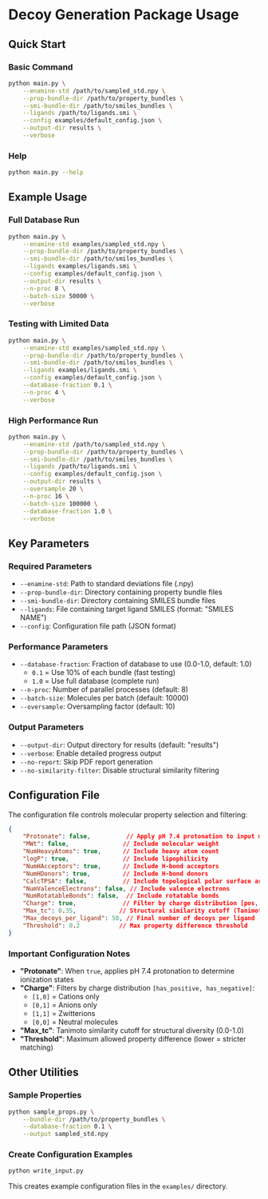 # Decoy Generation Package Usage

## Quick Start

### Basic Command
```bash
python main.py \
    --enamine-std /path/to/sampled_std.npy \
    --prop-bundle-dir /path/to/property_bundles \
    --smi-bundle-dir /path/to/smiles_bundles \
    --ligands /path/to/ligands.smi \
    --config examples/default_config.json \
    --output-dir results \
    --verbose
```

### Help
```bash
python main.py --help
```

## Example Usage

### Full Database Run
```bash
python main.py \
    --enamine-std examples/sampled_std.npy \
    --prop-bundle-dir /path/to/property_bundles \
    --smi-bundle-dir /path/to/smiles_bundles \
    --ligands examples/ligands.smi \
    --config examples/default_config.json \
    --output-dir results \
    --n-proc 8 \
    --batch-size 50000 \
    --verbose
```

### Testing with Limited Data
```bash
python main.py \
    --enamine-std examples/sampled_std.npy \
    --prop-bundle-dir /path/to/property_bundles \
    --smi-bundle-dir /path/to/smiles_bundles \
    --ligands examples/ligands.smi \
    --config examples/default_config.json \
    --database-fraction 0.1 \
    --n-proc 4 \
    --verbose
```

### High Performance Run
```bash
python main.py \
    --enamine-std /path/to/sampled_std.npy \
    --prop-bundle-dir /path/to/property_bundles \
    --smi-bundle-dir /path/to/smiles_bundles \
    --ligands /path/to/ligands.smi \
    --config examples/default_config.json \
    --output-dir results \
    --oversample 20 \
    --n-proc 16 \
    --batch-size 100000 \
    --database-fraction 1.0 \
    --verbose
```

## Key Parameters

### Required Parameters
- `--enamine-std`: Path to standard deviations file (.npy)
- `--prop-bundle-dir`: Directory containing property bundle files
- `--smi-bundle-dir`: Directory containing SMILES bundle files  
- `--ligands`: File containing target ligand SMILES (format: "SMILES NAME")
- `--config`: Configuration file path (JSON format)

### Performance Parameters
- `--database-fraction`: Fraction of database to use (0.0-1.0, default: 1.0)
  - `0.1` = Use 10% of each bundle (fast testing)
  - `1.0` = Use full database (complete run)
- `--n-proc`: Number of parallel processes (default: 8)
- `--batch-size`: Molecules per batch (default: 10000)
- `--oversample`: Oversampling factor (default: 10)

### Output Parameters
- `--output-dir`: Output directory for results (default: "results")
- `--verbose`: Enable detailed progress output
- `--no-report`: Skip PDF report generation
- `--no-similarity-filter`: Disable structural similarity filtering

## Configuration File

The configuration file controls molecular property selection and filtering:

```json
{
    "Protonate": false,          // Apply pH 7.4 protonation to input molecules
    "MWt": false,               // Include molecular weight
    "NumHeavyAtoms": true,      // Include heavy atom count
    "logP": true,               // Include lipophilicity
    "NumHAcceptors": true,      // Include H-bond acceptors
    "NumHDonors": true,         // Include H-bond donors
    "CalcTPSA": false,          // Include topological polar surface area
    "NumValenceElectrons": false, // Include valence electrons
    "NumRotatableBonds": false,  // Include rotatable bonds
    "Charge": true,             // Filter by charge distribution [pos, neg]
    "Max_tc": 0.35,            // Structural similarity cutoff (Tanimoto)
    "Max_decoys_per_ligand": 50, // Final number of decoys per ligand
    "Threshold": 0.2           // Max property difference threshold
}
```

### Important Configuration Notes

- **"Protonate"**: When `true`, applies pH 7.4 protonation to determine ionization states
- **"Charge"**: Filters by charge distribution `[has_positive, has_negative]`:
  - `[1,0]` = Cations only
  - `[0,1]` = Anions only  
  - `[1,1]` = Zwitterions
  - `[0,0]` = Neutral molecules
- **"Max_tc"**: Tanimoto similarity cutoff for structural diversity (0.0-1.0)
- **"Threshold"**: Maximum allowed property difference (lower = stricter matching)

## Other Utilities

### Sample Properties
```bash
python sample_props.py \
    --bundle-dir /path/to/property_bundles \
    --database-fraction 0.1 \
    --output sampled_std.npy
```

### Create Configuration Examples  
```bash
python write_input.py
```

This creates example configuration files in the `examples/` directory.
